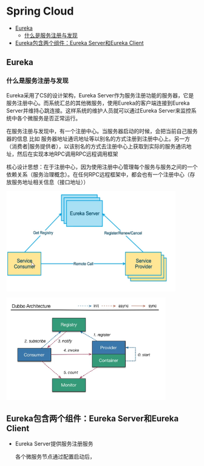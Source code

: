 [TOC]: # "Spring Cloud"

# Spring Cloud
- [Eureka](#eureka)
  - [什么是服务注册与发现](#什么是服务注册与发现)
- [Eureka包含两个组件：Eureka Server和Eureka Client](#eureka包含两个组件eureka-server和eureka-client)



## Eureka
### 什么是服务注册与发现

Eureka采用了CS的设计架构，Eureka Server作为服务注册功能的服务器，它是服务注册中心。而系统汇总的其他微服务，使用Eureka的客户端连接到Eureka Server并维持心跳连接。这样系统的维护人员就可以通过Eureka Server来监控系统中各个微服务是否正常运行。

在服务注册与发现中，有一个注册中心。当服务器启动的时候，会把当前自己服务器的信息 比如 服务器地址通讯地址等以别名的方式注册到注册中心上。另一方（消费者|服务提供者），以该别名的方式去注册中心上获取到实际的服务通讯地址，然后在实现本地RPC调用RPC远程调用框架

核心设计思想：在于注册中心，因为使用注册中心管理每个服务与服务之间的一个依赖关系（服务治理概念）。在任何RPC远程框架中，都会也有一个注册中心（存放服务地址相关信息（接口地址））

![](.SpringCloud_images/f2d26fc3.png)

![](.SpringCloud_images/1824d72e.png)

## Eureka包含两个组件：Eureka Server和Eureka Client

- Eureka Server提供服务注册服务

    各个微服务节点通过配置启动后，
